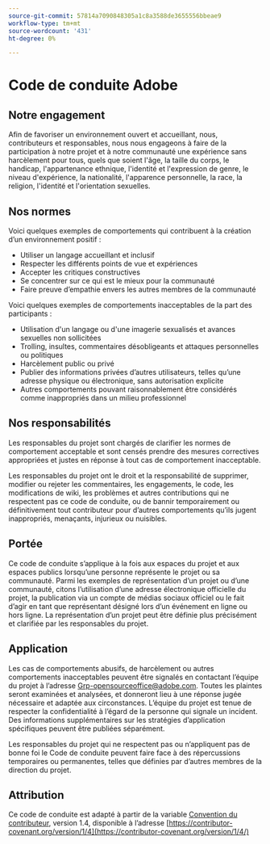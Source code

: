 ```yaml
---
source-git-commit: 57814a7090848305a1c8a3588de3655556bbeae9
workflow-type: tm+mt
source-wordcount: '431'
ht-degree: 0%

---
```

# Code de conduite Adobe

## Notre engagement

Afin de favoriser un environnement ouvert et accueillant, nous, contributeurs et responsables, nous nous engageons à faire de la participation à notre projet et à notre communauté une expérience sans harcèlement pour tous, quels que soient l&#39;âge, la taille du corps, le handicap, l&#39;appartenance ethnique, l&#39;identité et l&#39;expression de genre, le niveau d&#39;expérience, la nationalité, l&#39;apparence personnelle, la race, la religion, l&#39;identité et l&#39;orientation sexuelles.

## Nos normes

Voici quelques exemples de comportements qui contribuent à la création d’un environnement positif :

* Utiliser un langage accueillant et inclusif
* Respecter les différents points de vue et expériences
* Accepter les critiques constructives
* Se concentrer sur ce qui est le mieux pour la communauté
* Faire preuve d’empathie envers les autres membres de la communauté

Voici quelques exemples de comportements inacceptables de la part des participants :

* Utilisation d&#39;un langage ou d&#39;une imagerie sexualisés et avances sexuelles non sollicitées
* Trolling, insultes, commentaires désobligeants et attaques personnelles ou politiques
* Harcèlement public ou privé
* Publier des informations privées d’autres utilisateurs, telles qu’une adresse physique ou électronique, sans autorisation explicite
* Autres comportements pouvant raisonnablement être considérés comme inappropriés dans un milieu professionnel

## Nos responsabilités

Les responsables du projet sont chargés de clarifier les normes de comportement acceptable et sont censés prendre des mesures correctives appropriées et justes en réponse à tout cas de comportement inacceptable.

Les responsables du projet ont le droit et la responsabilité de supprimer, modifier ou rejeter les commentaires, les engagements, le code, les modifications de wiki, les problèmes et autres contributions qui ne respectent pas ce code de conduite, ou de bannir temporairement ou définitivement tout contributeur pour d’autres comportements qu’ils jugent inappropriés, menaçants, injurieux ou nuisibles.

## Portée

Ce code de conduite s’applique à la fois aux espaces du projet et aux espaces publics lorsqu’une personne représente le projet ou sa communauté. Parmi les exemples de représentation d’un projet ou d’une communauté, citons l’utilisation d’une adresse électronique officielle du projet, la publication via un compte de médias sociaux officiel ou le fait d’agir en tant que représentant désigné lors d’un événement en ligne ou hors ligne. La représentation d’un projet peut être définie plus précisément et clarifiée par les responsables du projet.

## Application

Les cas de comportements abusifs, de harcèlement ou autres comportements inacceptables peuvent être signalés en contactant l’équipe du projet à l’adresse Grp-opensourceoffice@adobe.com. Toutes les plaintes seront examinées et analysées, et donneront lieu à une réponse jugée nécessaire et adaptée aux circonstances. L’équipe du projet est tenue de respecter la confidentialité à l’égard de la personne qui signale un incident.
Des informations supplémentaires sur les stratégies d’application spécifiques peuvent être publiées séparément.

Les responsables du projet qui ne respectent pas ou n’appliquent pas de bonne foi le Code de conduite peuvent faire face à des répercussions temporaires ou permanentes, telles que définies par d’autres membres de la direction du projet.

## Attribution

Ce code de conduite est adapté à partir de la variable [Convention du contributeur](https://contributor-covenant.org), version 1.4, disponible à l’adresse [https://contributor-covenant.org/version/1/4](https://contributor-covenant.org/version/1/4/)
